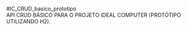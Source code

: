 ﻿#IC_CRUD_basico_prototipo  
 API CRUD BÁSICO PARA O PROJETO IDEAL COMPUTER (PROTÓTIPO UTILIZANDO H2).
